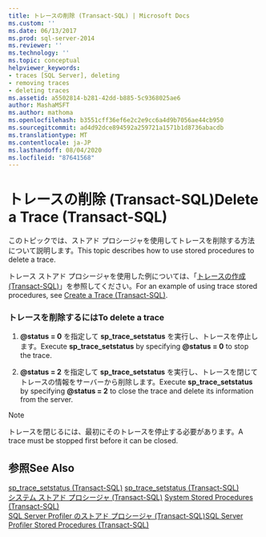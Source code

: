 ```yaml
---
title: トレースの削除 (Transact-SQL) | Microsoft Docs
ms.custom: ''
ms.date: 06/13/2017
ms.prod: sql-server-2014
ms.reviewer: ''
ms.technology: ''
ms.topic: conceptual
helpviewer_keywords:
- traces [SQL Server], deleting
- removing traces
- deleting traces
ms.assetid: a5502814-b281-42dd-b885-5c9368025ae6
author: MashaMSFT
ms.author: mathoma
ms.openlocfilehash: b3551cff36ef6e2c2e9cc6a4d9b7056ae44cb950
ms.sourcegitcommit: ad4d92dce894592a259721a1571b1d8736abacdb
ms.translationtype: MT
ms.contentlocale: ja-JP
ms.lasthandoff: 08/04/2020
ms.locfileid: "87641568"
---
```

# <a name="delete-a-trace-transact-sql"></a><span data-ttu-id="08459-102">トレースの削除 (Transact-SQL)</span><span class="sxs-lookup"><span data-stu-id="08459-102">Delete a Trace (Transact-SQL)</span></span>
  <span data-ttu-id="08459-103">このトピックでは、ストアド プロシージャを使用してトレースを削除する方法について説明します。</span><span class="sxs-lookup"><span data-stu-id="08459-103">This topic describes how to use stored procedures to delete a trace.</span></span>  
  
 <span data-ttu-id="08459-104">トレース ストアド プロシージャを使用した例については、「[トレースの作成 &#40;Transact-SQL&#41;](create-a-trace-transact-sql.md)」を参照してください。</span><span class="sxs-lookup"><span data-stu-id="08459-104">For an example of using trace stored procedures, see [Create a Trace &#40;Transact-SQL&#41;](create-a-trace-transact-sql.md).</span></span>  
  
### <a name="to-delete-a-trace"></a><span data-ttu-id="08459-105">トレースを削除するには</span><span class="sxs-lookup"><span data-stu-id="08459-105">To delete a trace</span></span>  
  
1.  <span data-ttu-id="08459-106">**@status = 0** を指定して **sp_trace_setstatus** を実行し、トレースを停止します。</span><span class="sxs-lookup"><span data-stu-id="08459-106">Execute **sp_trace_setstatus** by specifying **@status = 0** to stop the trace.</span></span>  
  
2.  <span data-ttu-id="08459-107">**@status = 2** を指定して **sp_trace_setstatus** を実行し、トレースを閉じてトレースの情報をサーバーから削除します。</span><span class="sxs-lookup"><span data-stu-id="08459-107">Execute **sp_trace_setstatus** by specifying **@status = 2** to close the trace and delete its information from the server.</span></span>  
  
> [!NOTE]  
>  <span data-ttu-id="08459-108">トレースを閉じるには、最初にそのトレースを停止する必要があります。</span><span class="sxs-lookup"><span data-stu-id="08459-108">A trace must be stopped first before it can be closed.</span></span>  
  
## <a name="see-also"></a><span data-ttu-id="08459-109">参照</span><span class="sxs-lookup"><span data-stu-id="08459-109">See Also</span></span>  
 <span data-ttu-id="08459-110">[sp_trace_setstatus &#40;Transact-SQL&#41;](/sql/relational-databases/system-stored-procedures/sp-trace-setstatus-transact-sql) </span><span class="sxs-lookup"><span data-stu-id="08459-110">[sp_trace_setstatus &#40;Transact-SQL&#41;](/sql/relational-databases/system-stored-procedures/sp-trace-setstatus-transact-sql) </span></span>  
 <span data-ttu-id="08459-111">[システム ストアド プロシージャ &#40;Transact-SQL&#41;](/sql/relational-databases/system-stored-procedures/system-stored-procedures-transact-sql) </span><span class="sxs-lookup"><span data-stu-id="08459-111">[System Stored Procedures &#40;Transact-SQL&#41;](/sql/relational-databases/system-stored-procedures/system-stored-procedures-transact-sql) </span></span>  
 [<span data-ttu-id="08459-112">SQL Server Profiler のストアド プロシージャ &#40;Transact-SQL&#41;</span><span class="sxs-lookup"><span data-stu-id="08459-112">SQL Server Profiler Stored Procedures &#40;Transact-SQL&#41;</span></span>](/sql/relational-databases/system-stored-procedures/sql-server-profiler-stored-procedures-transact-sql)  
  
  
